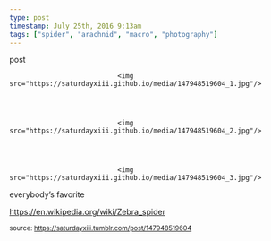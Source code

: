 ```yaml
---
type: post
timestamp: July 25th, 2016 9:13am
tags: ["spider", "arachnid", "macro", "photography"]
---
```

post


                               <img src="https://saturdayxiii.github.io/media/147948519604_1.jpg"/>
                           

                                                                                                                           

                               <img src="https://saturdayxiii.github.io/media/147948519604_2.jpg"/>
                           

                                                                                                                           

                               <img src="https://saturdayxiii.github.io/media/147948519604_3.jpg"/>
                           

                                                                                                                      
everybody’s favorite

<a href="https://en.wikipedia.org/wiki/Zebra_spider" target="_blank">https://en.wikipedia.org/wiki/Zebra_spider</a><br/>
 
                                    
                
                
                
                
                                
<small>source: https://saturdayxiii.tumblr.com/post/147948519604</small>